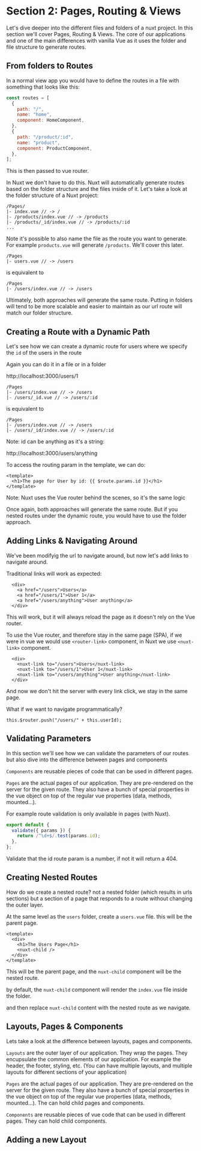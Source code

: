 # Section 2: Pages, Routing & Views

Let's dive deeper into the different files and folders of a nuxt project. In this section we'll cover Pages, Routing & Views. The core of our applications and one of the main differences with vanilla Vue as it uses the folder and file structure to generate routes.

## From folders to Routes

In a normal view app you would have to define the routes in a file with something that looks like this:

```js
const routes = [
  {
    path: "/",
    name: "home",
    component: HomeComponent,
  },
  {
    path: "/product/:id",
    name: "product",
    component: ProductComponent,
  },
];
```

This is then passed to vue router.

In Nuxt we don't have to do this. Nuxt will automatically generate routes based on the folder structure and the files inside of it. Let's take a look at the folder structure of a Nuxt project:

```
/Pages/
|- index.vue // -> /
|- /products/index.vue // -> /products
|- /products/_id/index.vue // -> /products/:id
...
```

Note it's possible to also name the file as the route you want to generate. For example `products.vue` will generate `/products`. We'll cover this later.

```
/Pages
|- users.vue // -> /users
```

is equivalent to

```
/Pages
|- /users/index.vue // -> /users
```

Ultimately, both approaches will generate the same route. Putting in folders will tend to be more scalable and easier to maintain as our url route will match our folder structure.

## Creating a Route with a Dynamic Path

Let's see how we can create a dynamic route for users where we specify the `id` of the users in the route

Again you can do it in a file or in a folder

http://localhost:3000/users/1

```
/Pages
|- /users/index.vue // -> /users
|- /users/_id.vue // -> /users/:id
```

is equivalent to

```
/Pages
|- /users/index.vue // -> /users
|- /users/_id/index.vue // -> /users/:id
```

Note: id can be anything as it's a string:

http://localhost:3000/users/anything

To access the routing param in the template, we can do:

```
<template>
  <h1>The page for User by id: {{ $route.params.id }}</h1>
</template>

```

Note: Nuxt uses the Vue router behind the scenes, so it's the same logic

Once again, both approaches will generate the same route. But if you nested routes under the dynamic route, you would have to use the folder approach.

## Adding Links & Navigating Around

We've been modifyig the url to navigate around, but now let's add links to navigate around.

Traditional links will work as expected:

```
  <div>
    <a href="/users">Users</a>
    <a href="/users/1">User 1</a>
    <a href="/users/anything">User anything</a>
  </div>
```

This will work, but it will always reload the page as it doesn't rely on the Vue router.

To use the Vue router, and therefore stay in the same page (SPA), if we were in vue we would use `<router-link>` component, in Nuxt we use `<nuxt-link>` component.

```
  <div>
    <nuxt-link to="/users">Users</nuxt-link>
    <nuxt-link to="/users/1">User 1</nuxt-link>
    <nuxt-link to="/users/anything">User anything</nuxt-link>
  </div>
```

And now we don't hit the server with every link click, we stay in the same page.

What if we want to navigate programmatically?

```
this.$router.push("/users/" + this.userId);
```

## Validating Parameters

In this section we'll see how we can validate the parameters of our routes but also dive into the difference between pages and components

`Components` are reusable pieces of code that can be used in different pages.

`Pages` are the actual pages of our application. They are pre-rendered on the server for the given route. They also have a bunch of special properties in the vue object on top of the regular vue properties (data, methods, mounted...).

For example route validation is only available in pages (with Nuxt).

```js
export default {
  validate({ params }) {
    return /^\d+$/.test(params.id);
  },
};
```

Validate that the id route param is a number, if not it will return a 404.

## Creating Nested Routes

How do we create a nested route? not a nested folder (which results in urls sections) but a section of a page that responds to a route without changing the outer layer.

At the same level as the `users` folder, create a `users.vue` file. this will be the parent page.

```
<template>
  <div>
    <h1>The Users Page</h1>
    <nuxt-child />
  </div>
</template>
```

This will be the parent page, and the `nuxt-child` component will be the nested route.

by default, the `nuxt-child` component will render the `index.vue` file inside the folder.

and then replace `nuxt-child` content with the nested route as we navigate.

## Layouts, Pages & Components

Lets take a look at the difference between layouts, pages and components.

`Layouts` are the outer layer of our application. They wrap the pages. They encupsulate the common elements of our application. For example the header, the footer, styling, etc.
(You can have multiple layouts, and multiple layouts for different sections of your application)

`Pages` are the actual pages of our application. They are pre-rendered on the server for the given route. They also have a bunch of special properties in the vue object on top of the regular vue properties (data, methods, mounted...). The can hold child pages and components.

`Components` are reusable pieces of vue code that can be used in different pages. They can hold child components.

## Adding a new Layout

